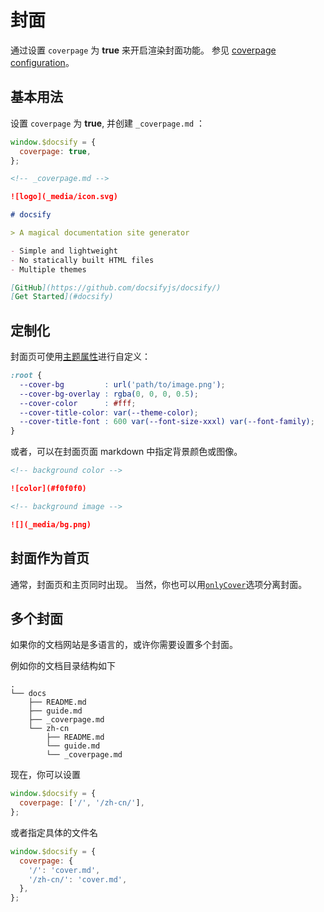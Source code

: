 # 封面

通过设置 `coverpage` 为 **true** 来开启渲染封面功能。 参见 [coverpage configuration](zh-cn/configuration#coverpage)。

## 基本用法

设置 `coverpage` 为 **true**, 并创建 `_coverpage.md` ：

```js
window.$docsify = {
  coverpage: true,
};
```

```markdown
<!-- _coverpage.md -->

![logo](_media/icon.svg)

# docsify

> A magical documentation site generator

- Simple and lightweight
- No statically built HTML files
- Multiple themes

[GitHub](https://github.com/docsifyjs/docsify/)
[Get Started](#docsify)
```

## 定制化

封面页可使用[主题属性](zh-cn/theme#theme-properties)进行自定义：

<!-- prettier-ignore -->

```css
:root {
  --cover-bg         : url('path/to/image.png');
  --cover-bg-overlay : rgba(0, 0, 0, 0.5);
  --cover-color      : #fff;
  --cover-title-color: var(--theme-color);
  --cover-title-font : 600 var(--font-size-xxxl) var(--font-family);
}
```

或者，可以在封面页面 markdown 中指定背景颜色或图像。

```markdown
<!-- background color -->

![color](#f0f0f0)
```

```markdown
<!-- background image -->

![](_media/bg.png)
```

## 封面作为首页

通常，封面页和主页同时出现。 当然，你也可以用[`onlyCover`](zh-cn/configuration#onlycover)选项分离封面。

## 多个封面

如果你的文档网站是多语言的，或许你需要设置多个封面。

例如你的文档目录结构如下

```text
.
└── docs
    ├── README.md
    ├── guide.md
    ├── _coverpage.md
    └── zh-cn
        ├── README.md
        └── guide.md
        └── _coverpage.md
```

现在，你可以设置

```js
window.$docsify = {
  coverpage: ['/', '/zh-cn/'],
};
```

或者指定具体的文件名

```js
window.$docsify = {
  coverpage: {
    '/': 'cover.md',
    '/zh-cn/': 'cover.md',
  },
};
```

